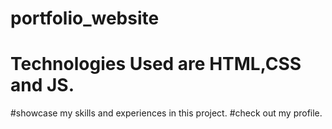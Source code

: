 # portfolio_website

# Technologies Used are HTML,CSS and JS.

#showcase my skills and experiences in this project.
#check out my profile.
